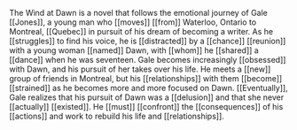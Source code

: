 The Wind at Dawn is a novel that follows the emotional journey of Gale [[Jones]], a young man who [[moves]] [[from]] Waterloo, Ontario to Montreal, [[Quebec]] in pursuit of his dream of becoming a writer. As he [[struggles]] to find his voice, he is [[distracted]] by a [[chance]] [[reunion]] with a young woman [[named]] Dawn, with [[whom]] he [[shared]] a [[dance]] when he was seventeen. Gale becomes increasingly [[obsessed]] with Dawn, and his pursuit of her takes over his life. He meets a [[new]] group of friends in Montreal, but his [[relationships]] with them [[become]] [[strained]] as he becomes more and more focused on Dawn. [[Eventually]], Gale realizes that his pursuit of Dawn was a [[delusion]] and that she never [[actually]] [[existed]]. He [[must]] [[confront]] the [[consequences]] of his [[actions]] and work to rebuild his life and [[relationships]].

